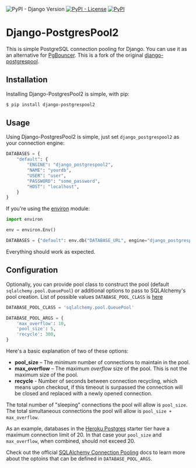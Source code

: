 ![PyPI - Django Version](https://img.shields.io/pypi/djversions/django-postgrespool2)
[![PyPI - License](https://img.shields.io/pypi/l/django-postgrespool2)](https://github.com/lcd1232/django-postgrespool2/blob/master/LICENSE)
[![PyPI](https://img.shields.io/pypi/v/django-postgrespool2)](https://pypi.org/project/django-postgrespool2/)

# Django-PostgresPool2
This is simple PostgreSQL connection pooling for Django. You can use it as an alternative for [PgBouncer](https://www.pgbouncer.org/).
This is a fork of the original [django-postgrespool](https://github.com/kennethreitz/django-postgrespool).

## Installation

Installing Django-PostgresPool2 is simple, with pip:
```bash
$ pip install django-postgrespool2
```

## Usage

Using Django-PostgresPool2 is simple, just set `django_postgrespool2` as your connection engine:
```python
DATABASES = {
    "default": {
        "ENGINE": "django_postgrespool2",
        "NAME": "yourdb",
        "USER": "user",
        "PASSWORD": "some_password",
        "HOST": "localhost",
    }
}
```
If you're using the [environ](https://github.com/joke2k/django-environ) module:
```python
import environ

env = environ.Env()

DATABASES = {"default": env.db("DATABASE_URL", engine="django_postgrespool2")}
```
Everything should work as expected.

Configuration
-------------

Optionally, you can provide pool class to construct the pool (default `sqlalchemy.pool.QueuePool`) or additional options to pass to SQLAlchemy's pool creation.
List of possible values `DATABASE_POOL_CLASS` is [here](https://docs.sqlalchemy.org/en/14/core/pooling.html#api-documentation-available-pool-implementations)
```python
DATABASE_POOL_CLASS = 'sqlalchemy.pool.QueuePool'

DATABASE_POOL_ARGS = {
    'max_overflow': 10,
    'pool_size': 5,
    'recycle': 300,
}
```
Here's a basic explanation of two of these options:

-   **pool_size** – The *minimum* number of connections to maintain in the pool.
-   **max_overflow** – The maximum *overflow* size of the pool. This is not the maximum size of the pool.
-   **recycle** - Number of seconds between connection recycling, which means upon checkout, if this timeout is surpassed the connection will be closed and replaced with a newly opened connection.

The total number of "sleeping" connections the pool will allow is `pool_size`. The total simultaneous connections the pool will allow is `pool_size + max_overflow`.

As an example, databases in the [Heroku Postgres](https://www.heroku.com/postgres) starter tier have a maximum connection limit of 20. In that case your `pool_size` and `max_overflow`, when combined, should not exceed 20.

Check out the official [SQLAlchemy Connection Pooling](http://docs.sqlalchemy.org/en/latest/core/pooling.html#sqlalchemy.pool.QueuePool.__init__) docs to learn more about the optoins that can be defined in `DATABASE_POOL_ARGS`.
